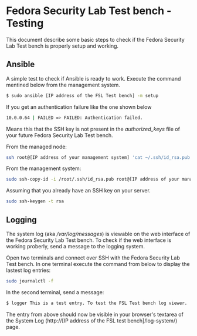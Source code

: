 # Fedora Security Lab Test bench - Testing
This document describe some basic steps to check if the Fedora Security Lab Test
bench is properly setup and working.

## Ansible
A simple test to check if Ansible is ready to work. Execute the command 
mentined below from the management system. 

```bash
$ sudo ansible [IP address of the FSL Test bench] -m setup
```
If you get an authentication failure like the one shown below

```bash
10.0.0.64 | FAILED => FAILED: Authentication failed.
```
Means this that the SSH key is not present in the *authorized_keys* file of
your future Fedora Security Lab Test bench. 

From the managed node:
```bash
ssh root@[IP address of your management system] 'cat ~/.ssh/id_rsa.pub' | cat - >> ~/.ssh/authorized_keys
```
From the management system:
```bash
sudo ssh-copy-id -i /root/.ssh/id_rsa.pub root@[IP address of your management system]
```
Assuming that you already have an SSH key on your server.
```bash
sudo ssh-keygen -t rsa
```
## Logging
The system log (aka */var/log/messages*) is viewable on the web interface of
the Fedora Security Lab Test bench. To check if the web interface is working
proberly, send a message to the logging system. 

Open two terminals and connect over SSH with the Fedora Security Lab Test 
bench. In one terminal execute the command from below to display the lastest
log entries:

```bash
sudo journalctl -f
```
In the second terminal, send a message: 

```bash
$ logger This is a test entry. To test the FSL Test bench log viewer.
```
The entry from above should now be visible in your browser's textarea of the
System Log (http://[IP address of the FSL test bench]/log-system/) page.
